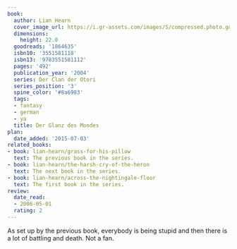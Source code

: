 ```yaml
---
book:
  author: Lian Hearn
  cover_image_url: https://i.gr-assets.com/images/S/compressed.photo.goodreads.com/books/1370811227l/1864635._SX98_.jpg
  dimensions:
    height: 22.0
  goodreads: '1864635'
  isbn10: '3551581118'
  isbn13: '9783551581112'
  pages: '492'
  publication_year: '2004'
  series: Der Clan der Otori
  series_position: '3'
  spine_color: '#8a6983'
  tags:
  - fantasy
  - german
  - ya
  title: Der Glanz des Mondes
plan:
  date_added: '2015-07-03'
related_books:
- book: lian-hearn/grass-for-his-pillow
  text: The previous book in the series.
- book: lian-hearn/the-harsh-cry-of-the-heron
  text: The next book in the series.
- book: lian-hearn/across-the-nightingale-floor
  text: The first book in the series.
review:
  date_read:
  - 2006-05-01
  rating: 2
---
```

As set up by the previous book, everybody is being stupid and then there is a lot of battling and death. Not a fan.
